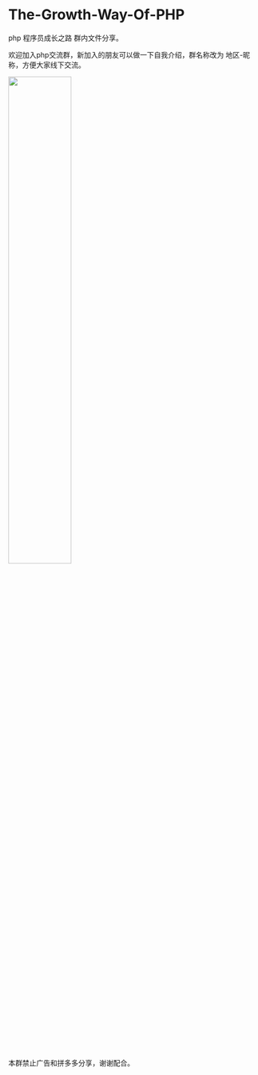# The-Growth-Way-Of-PHP

php 程序员成长之路 群内文件分享。

欢迎加入php交流群，新加入的朋友可以做一下自我介绍，群名称改为 地区-昵称，方便大家线下交流。

<img src="https://raw.githubusercontent.com/Michael-LiK/The-Growth-Way-Of-PHP/master/%E5%88%86%E4%BA%AB.jpg" width="50%" />

本群禁止广告和拼多多分享，谢谢配合。


